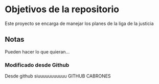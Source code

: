 # Objetivos de la repositorio

Este proyecto se encarga de manejar los planes de la liga de la justicia


## Notas
Pueden hacer lo que quieran...

### Modificado desde Github

Desde github siuuuuuuuuuuu
GITHUB CABRONES
